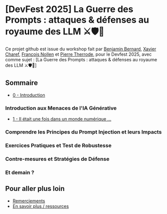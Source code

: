 # [DevFest 2025] La Guerre des Prompts : attaques & défenses au royaume des LLM ⚔️🛡️🤖

Ce projet github est issue du workshop fait par [Benjamin Bernard](https://www.linkedin.com/in/benvii/), [Xavier Charef](https://www.linkedin.com/in/xavier-charef-6b843497/), [François Nollen](https://www.linkedin.com/in/francois-nollen/) et [Pierre Therrode](https://www.linkedin.com/in/ptherrode/), pour le Devfest 2025, avec comme sujet : [La Guerre des Prompts : attaques & défenses au royaume des LLM ⚔️🛡️🤖]


## Sommaire

- [0 - Introduction](step_0.md)

### Introduction aux Menaces de l'IA Générative
 
- [1 - Il était une fois dans un monde numérique ...](step_1.md)

### Comprendre les Principes du Prompt Injection et leurs Impacts

### Exercices Pratiques et Test de Robustesse

### Contre-mesures et Stratégies de Défense

### Et demain ?

## Pour aller plus loin

- [Remerciements](thanks-you.md)
- [En savoir plus / ressources](resources.md)
